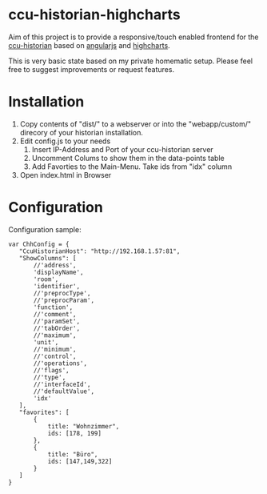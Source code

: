 # ccu-historian-highcharts

Aim of this project is to provide a responsive/touch enabled frontend for the [ccu-historian](https://github.com/mdzio/ccu-historian) based on [angularjs](https://angularjs.org/) and [highcharts](https://github.com/highcharts/highcharts).

This is very basic state based on my private homematic setup. Please feel free to suggest improvements or request features.

# Installation

1. Copy contents of "dist/" to a webserver or into the "webapp/custom/" direcory of your historian installation.
2. Edit config.js to your needs
	1. Insert IP-Address and Port of your ccu-historian server 
	2. Uncomment Colums to show them in the data-points table
	3. Add Favorties to the Main-Menu. Take ids from "idx" column
3. Open index.html in Browser 

# Configuration

Configuration sample:

 ```
var ChhConfig = {
    "CcuHistorianHost": "http://192.168.1.57:81",
    "ShowColumns": [
        //'address',
        'displayName',
        'room',
        'identifier',
        //'preprocType',
        //'preprocParam',
        'function',
        //'comment',
        //'paramSet',
        //'tabOrder',
        //'maximum',
        'unit',
        //'minimum',
        //'control',
        //'operations',
        //'flags',
        //'type',
        //'interfaceId',
        //'defaultValue',
        'idx'
    ],
    "favorites": [
        {
            title: "Wohnzimmer",
            ids: [178, 199]
        },
        {
            title: "Büro",
            ids: [147,149,322]
        }
    ]
}

```



